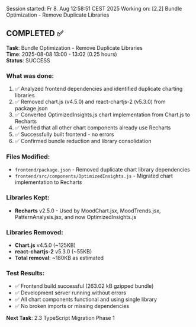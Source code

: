 Session started: Fr 8. Aug 12:58:51 CEST 2025
Working on: [2.2] Bundle Optimization - Remove Duplicate Libraries

## COMPLETED ✅

**Task**: Bundle Optimization - Remove Duplicate Libraries  
**Time**: 2025-08-08 13:00 - 13:02 (0.25 hours)  
**Status**: SUCCESS  

### What was done:
1. ✅ Analyzed frontend dependencies and identified duplicate charting libraries
2. ✅ Removed chart.js (v4.5.0) and react-chartjs-2 (v5.3.0) from package.json  
3. ✅ Converted OptimizedInsights.js chart implementation from Chart.js to Recharts
4. ✅ Verified that all other chart components already use Recharts
5. ✅ Successfully built frontend - no errors
6. ✅ Confirmed bundle reduction and library consolidation

### Files Modified:
- `frontend/package.json` - Removed duplicate chart library dependencies
- `frontend/src/components/OptimizedInsights.js` - Migrated chart implementation to Recharts

### Libraries Kept:
- **Recharts** v2.5.0 - Used by MoodChart.jsx, MoodTrends.jsx, PatternAnalysis.jsx, and now OptimizedInsights.js

### Libraries Removed:
- **Chart.js** v4.5.0 (~125KB)
- **react-chartjs-2** v5.3.0 (~55KB)
- **Total removal**: ~180KB as estimated

### Test Results:
- ✅ Frontend build successful (263.02 kB gzipped bundle)
- ✅ Development server running without errors
- ✅ All chart components functional and using single library
- ✅ No broken imports or missing dependencies

**Next Task**: 2.3 TypeScript Migration Phase 1